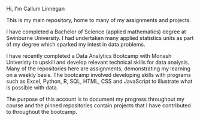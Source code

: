 Hi, I'm Callum Linnegan

This is my main repository, home to many of my assignments and projects.

I have completed a Bachelor of Science (applied mathematics) degree at Swinburne University. I had undertaken many applied statistics units as part of my degree which sparked my intest in data problems.

I have recently completed a Data Analytics Bootcamp with Monash Univeristy to upskill and develop relevant technical skills for data analysis. Many of the repositories here are assignments, demonstrating my learning on a weekly basis. The bootcamp involved developing skills with programs such as Excel, Python, R, SQL, HTML, CSS and JavaScript to illustrate what is possible with data.

The purpose of this account is to document my progress throughout my course and the pinned repositories contain projects that I have contributed to throughout the bootcamp.
